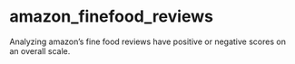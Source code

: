 # amazon_finefood_reviews
Analyzing amazon’s fine food reviews have positive or negative scores on an overall scale.
